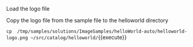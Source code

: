 
Load the logo file

Copy the logo file from the sample file to the helloworld directory

`cp  /tmp/samples/solutions/ImageSamples/helloWorld-auto/helloworld-logo.png ~/src/catalog/helloworld/`{{execute}}
